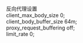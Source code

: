反向代理设置  
client_max_body_size 0;  
client_body_buffer_size 64m;  
proxy_request_buffering off;  
limit_rate 0;